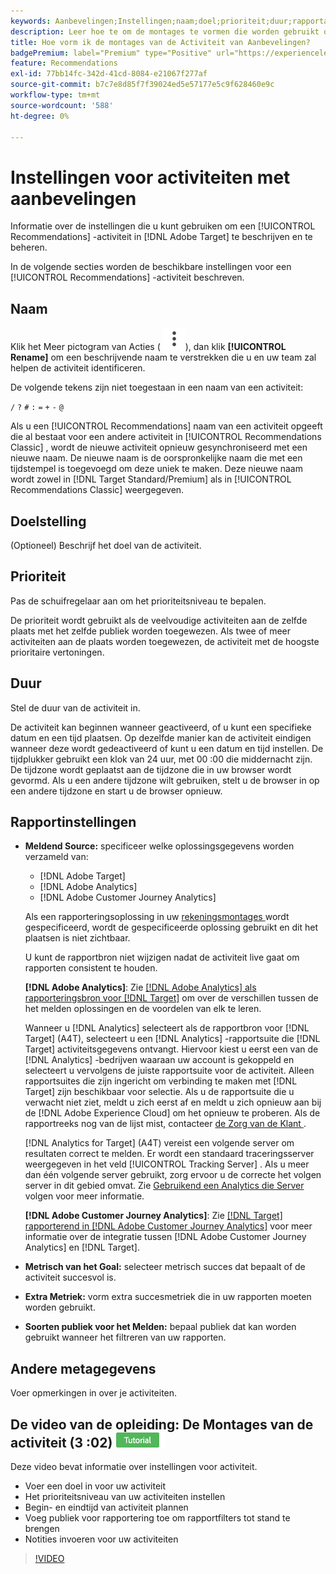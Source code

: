 ```yaml
---
keywords: Aanbevelingen;Instellingen;naam;doel;prioriteit;duur;rapportage-instellingen;andere metagegevens
description: Leer hoe te om de montages te vormen die worden gebruikt om een activiteit van Aanbevelingen in Adobe Target te beschrijven en te controleren.
title: Hoe vorm ik de montages van de Activiteit van Aanbevelingen?
badgePremium: label="Premium" type="Positive" url="https://experienceleague.adobe.com/docs/target/using/introduction/intro.html?lang=en#premium newtab=true" tooltip="Kijk wat er in Target Premium is opgenomen."
feature: Recommendations
exl-id: 77bb14fc-342d-41cd-8084-e21067f277af
source-git-commit: b7c7e8d85f7f39024ed5e57177e5c9f628460e9c
workflow-type: tm+mt
source-wordcount: '588'
ht-degree: 0%

---
```


# Instellingen voor activiteiten met aanbevelingen

Informatie over de instellingen die u kunt gebruiken om een [!UICONTROL Recommendations] -activiteit in [!DNL Adobe Target] te beschrijven en te beheren.

In de volgende secties worden de beschikbare instellingen voor een [!UICONTROL Recommendations] -activiteit beschreven.

## Naam

Klik het Meer pictogram van Acties ( ![ Meer pictogram van Acties ](/help/main/assets/icons/MoreSmallListVert.svg)), dan klik **[!UICONTROL Rename]** om een beschrijvende naam te verstrekken die u en uw team zal helpen de activiteit identificeren.

De volgende tekens zijn niet toegestaan in een naam van een activiteit:

`/`
`?`
`#`
`:`
`=`
`+`
`-`
`@`

Als u een [!UICONTROL Recommendations] naam van een activiteit opgeeft die al bestaat voor een andere activiteit in [!UICONTROL Recommendations Classic] , wordt de nieuwe activiteit opnieuw gesynchroniseerd met een nieuwe naam. De nieuwe naam is de oorspronkelijke naam die met een tijdstempel is toegevoegd om deze uniek te maken. Deze nieuwe naam wordt zowel in [!DNL Target Standard/Premium] als in [!UICONTROL Recommendations Classic] weergegeven.

## Doelstelling

(Optioneel) Beschrijf het doel van de activiteit.

## Prioriteit

Pas de schuifregelaar aan om het prioriteitsniveau te bepalen.

De prioriteit wordt gebruikt als de veelvoudige activiteiten aan de zelfde plaats met het zelfde publiek worden toegewezen. Als twee of meer activiteiten aan de plaats worden toegewezen, de activiteit met de hoogste prioritaire vertoningen.

## Duur

Stel de duur van de activiteit in.

De activiteit kan beginnen wanneer geactiveerd, of u kunt een specifieke datum en een tijd plaatsen. Op dezelfde manier kan de activiteit eindigen wanneer deze wordt gedeactiveerd of kunt u een datum en tijd instellen. De tijdplukker gebruikt een klok van 24 uur, met 00 :00 die middernacht zijn. De tijdzone wordt geplaatst aan de tijdzone die in uw browser wordt gevormd. Als u een andere tijdzone wilt gebruiken, stelt u de browser in op een andere tijdzone en start u de browser opnieuw.

## Rapportinstellingen

* **Meldend Source:** specificeer welke oplossingsgegevens worden verzameld van:

   * [!DNL Adobe Target]
   * [!DNL Adobe Analytics]
   * [!DNL Adobe Customer Journey Analytics]

  Als een rapporteringsoplossing in uw [ rekeningsmontages ](/help/main/administrating-target/reporting.md) wordt gespecificeerd, wordt de gespecificeerde oplossing gebruikt en dit het plaatsen is niet zichtbaar.

  U kunt de rapportbron niet wijzigen nadat de activiteit live gaat om rapporten consistent te houden.

  **[!DNL Adobe Analytics]**: Zie [[!DNL Adobe Analytics]  als rapporteringsbron voor  [!DNL Target]](/help/main/c-integrating-target-with-mac/a4t/a4t.md) om over de verschillen tussen de het melden oplossingen en de voordelen van elk te leren.

  Wanneer u [!DNL Analytics] selecteert als de rapportbron voor [!DNL Target] (A4T), selecteert u een [!DNL Analytics] -rapportsuite die [!DNL Target] activiteitsgegevens ontvangt. Hiervoor kiest u eerst een van de [!DNL Analytics] -bedrijven waaraan uw account is gekoppeld en selecteert u vervolgens de juiste rapportsuite voor de activiteit. Alleen rapportsuites die zijn ingericht om verbinding te maken met [!DNL Target] zijn beschikbaar voor selectie. Als u de rapportsuite die u verwacht niet ziet, meldt u zich eerst af en meldt u zich opnieuw aan bij de [!DNL Adobe Experience Cloud] om het opnieuw te proberen. Als de rapportreeks nog van de lijst mist, contacteer [ de Zorg van de Klant ](/help/main/cmp-resources-and-contact-information.md#reference_ACA3391A00EF467B87930A450050077C).

  [!DNL Analytics for Target] (A4T) vereist een volgende server om resultaten correct te melden. Er wordt een standaard traceringsserver weergegeven in het veld [!UICONTROL Tracking Server] . Als u meer dan één volgende server gebruikt, zorg ervoor u de correcte het volgen server in dit gebied omvat. Zie [ Gebruikend een Analytics die Server ](/help/main/c-integrating-target-with-mac/a4t/analytics-tracking-server.md#task_72077BA7E93C4A65A715A18F32228823) volgen voor meer informatie.

  **[!DNL Adobe Customer Journey Analytics]**: Zie [[!DNL Target]  rapporterend in  [!DNL Adobe Customer Journey Analytics]](/help/main/c-integrating-target-with-mac/cja/target-reporting-in-cja.md) voor meer informatie over de integratie tussen [!DNL Adobe Customer Journey Analytics] en [!DNL Target].

* **Metrisch van het Goal:** selecteer metrisch succes dat bepaalt of de activiteit succesvol is.
* **Extra Metriek:** vorm extra succesmetriek die in uw rapporten moeten worden gebruikt.
* **Soorten publiek voor het Melden:** bepaal publiek dat kan worden gebruikt wanneer het filtreren van uw rapporten.

## Andere metagegevens

Voer opmerkingen in over je activiteiten.

## De video van de opleiding: De Montages van de activiteit (3 :02) ![ badge van het Leerprogramma ](/help/main/assets/tutorial.png)

Deze video bevat informatie over instellingen voor activiteit.

* Voer een doel in voor uw activiteit
* Het prioriteitsniveau van uw activiteiten instellen
* Begin- en eindtijd van activiteit plannen
* Voeg publiek voor rapportering toe om rapportfilters tot stand te brengen
* Notities invoeren voor uw activiteiten

>[!VIDEO](https://video.tv.adobe.com/v/17381)
